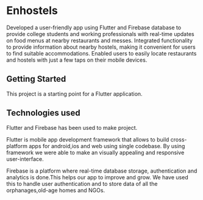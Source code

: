 # Enhostels

Developed a user-friendly app using Flutter and Firebase database to provide college students and working professionals with real-time updates on food menus at nearby restaurants and messes. Integrated functionality to provide information about nearby hostels, making it convenient for users to find suitable accommodations. Enabled users to easily locate restaurants and hostels with just a few taps on their mobile devices.

## Getting Started

This project is a starting point for a Flutter application.

## Technologies used
Flutter and Firebase has been used to make project. 

Flutter is mobile app development framework that allows to build cross-platform apps for android,ios and web using single codebase. By using framework we were able to make an visually appealing and responsive user-interface.

Firebase is a platform where real-time database storage, authentication and analytics is done.This helps our app to improve and grow. We have used this to handle user authentication and to store data of all the orphanages,old-age homes and NGOs.
